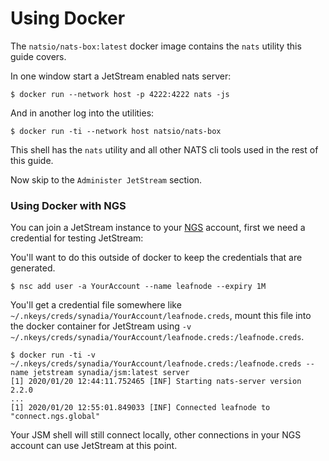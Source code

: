 # Using Docker

The `natsio/nats-box:latest` docker image contains the `nats` utility this guide covers.

In one window start a JetStream enabled nats server:

```
$ docker run --network host -p 4222:4222 nats -js
```

And in another log into the utilities:

```
$ docker run -ti --network host natsio/nats-box
```

This shell has the `nats` utility and all other NATS cli tools used in the rest of this guide.

Now skip to the `Administer JetStream` section.

### Using Docker with NGS

You can join a JetStream instance to your [NGS](https://synadia.com/ngs/pricing) account, first we need a credential for testing JetStream:

You'll want to do this outside of docker to keep the credentials that are generated.
```
$ nsc add user -a YourAccount --name leafnode --expiry 1M
```

You'll get a credential file somewhere like `~/.nkeys/creds/synadia/YourAccount/leafnode.creds`, mount this file into the docker container for JetStream using `-v ~/.nkeys/creds/synadia/YourAccount/leafnode.creds:/leafnode.creds`.

```
$ docker run -ti -v ~/.nkeys/creds/synadia/YourAccount/leafnode.creds:/leafnode.creds --name jetstream synadia/jsm:latest server
[1] 2020/01/20 12:44:11.752465 [INF] Starting nats-server version 2.2.0
...
[1] 2020/01/20 12:55:01.849033 [INF] Connected leafnode to "connect.ngs.global"
```

Your JSM shell will still connect locally, other connections in your NGS account can use JetStream at this point.
